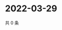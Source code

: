 # 2022-03-29

共 0 条

<!-- BEGIN WEIBO -->
<!-- 最后更新时间 Tue Mar 29 2022 22:13:58 GMT+0800 (China Standard Time) -->

<!-- END WEIBO -->
